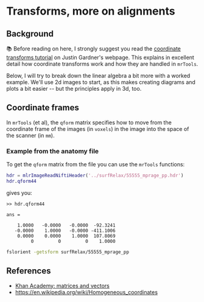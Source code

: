 # Transforms, more on alignments

## Background

:books: Before reading on here, I strongly suggest you read the [coordinate transforms tutorial](http://gru.stanford.edu/doku.php/mrtools/coordinatetransforms) on Justin Gardner's webpage. This explains in excellent detail how coordinate transforms work and how they are handled in `mrTools`.

Below, I will try to break down the linear algebra a bit more with a worked example. We'll use 2d images to start, as this makes creating diagrams and plots a bit easier -- but the principles apply in 3d, too.

## Coordinate frames

In `mrTools` (et al), the `qform` matrix specifies how to move from the coordinate frame of the images (in `voxels`) in the image into the space of the scanner (in `mm`).

### Example from the anatomy file

To get the `qform` matrix from the file you can use the `mrTools` functions:

```matlab
hdr = mlrImageReadNiftiHeader('../surfRelax/55555_mprage_pp.hdr')
hdr.qform44
```

gives you:

```
>> hdr.qform44

ans =

    1.0000   -0.0000   -0.0000  -92.3241
   -0.0000    1.0000   -0.0000 -411.1006
    0.0000    0.0000    1.0000  107.8069
         0         0         0    1.0000
```

```bash
fslorient -getsform surfRelax/55555_mprage_pp
```



## References

- [Khan Academy: matrices and vectors](https://www.khanacademy.org/math/precalculus/x9e81a4f98389efdf:matrices/x9e81a4f98389efdf:matrices-as-transformations/v/transforming-position-vector)
- https://en.wikipedia.org/wiki/Homogeneous_coordinates